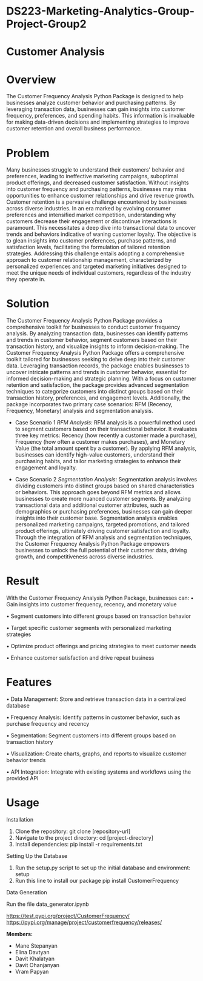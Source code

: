 # DS223-Marketing-Analytics-Group-Project-Group2
# Customer Analysis 

# Overview
The Customer Frequency Analysis Python Package is designed to help businesses analyze customer behavior and purchasing patterns. By leveraging transaction data, businesses can gain insights into customer frequency, preferences, and spending habits. This information is invaluable for making data-driven decisions and implementing strategies to improve customer retention and overall business performance. 

# Problem
Many businesses struggle to understand their customers' behavior and preferences, leading to ineffective marketing campaigns, suboptimal product offerings, and decreased customer satisfaction. Without insights into customer frequency and purchasing patterns, businesses may miss opportunities to enhance customer relationships and drive revenue growth. 
Customer retention is a pervasive challenge encountered by businesses across diverse industries. In an era marked by evolving consumer preferences and intensified market competition, understanding why customers decrease their engagement or discontinue interactions is paramount. This necessitates a deep dive into transactional data to uncover trends and behaviors indicative of waning customer loyalty. The objective is to glean insights into customer preferences, purchase patterns, and satisfaction levels, facilitating the formulation of tailored retention strategies. Addressing this challenge entails adopting a comprehensive approach to customer relationship management, characterized by personalized experiences and targeted marketing initiatives designed to meet the unique needs of individual customers, regardless of the industry they operate in.

# Solution 
The Customer Frequency Analysis Python Package provides a comprehensive toolkit for businesses to conduct customer frequency analysis. By analyzing transaction data, businesses can identify patterns and trends in customer behavior, segment customers based on their transaction history, and visualize insights to inform decision-making.
The Customer Frequency Analysis Python Package offers a comprehensive toolkit tailored for businesses seeking to delve deep into their customer data. Leveraging transaction records, the package enables businesses to uncover intricate patterns and trends in customer behavior, essential for informed decision-making and strategic planning. With a focus on customer retention and satisfaction, the package provides advanced segmentation techniques to categorize customers into distinct groups based on their transaction history, preferences, and engagement levels. Additionally, the package incorporates two primary case scenarios: RFM (Recency, Frequency, Monetary) analysis and segmentation analysis.

- Case Scenario 1
  *RFM Analysis:* RFM analysis is a powerful method used to segment customers based on their transactional behavior. It evaluates three key metrics: Recency (how recently a customer made a purchase), Frequency (how often a customer makes purchases), and Monetary Value (the total amount spent by a customer). By applying RFM analysis, businesses can identify high-value customers, understand their purchasing habits, and tailor marketing strategies to enhance their engagement and loyalty.

- Case Scenario 2
  *Segmentation Analysis:* Segmentation analysis involves dividing customers into distinct groups based on shared characteristics or behaviors. This approach goes beyond RFM metrics and allows businesses to create more nuanced customer segments. By analyzing transactional data and additional customer attributes, such as demographics or purchasing preferences, businesses can gain deeper insights into their customer base. Segmentation analysis enables personalized marketing campaigns, targeted promotions, and tailored product offerings, ultimately driving customer satisfaction and loyalty.
Through the integration of RFM analysis and segmentation techniques, the Customer Frequency Analysis Python Package empowers businesses to unlock the full potential of their customer data, driving growth, and competitiveness across diverse industries.

# Result
With the Customer Frequency Analysis Python Package, businesses can:
•	Gain insights into customer frequency, recency, and monetary value

•	Segment customers into different groups based on transaction behavior

•	Target specific customer segments with personalized marketing strategies

•	Optimize product offerings and pricing strategies to meet customer needs

•	Enhance customer satisfaction and drive repeat business

# Features
•	Data Management: Store and retrieve transaction data in a centralized database

•	Frequency Analysis: Identify patterns in customer behavior, such as purchase frequency and recency

•	Segmentation: Segment customers into different groups based on transaction history

•	Visualization: Create charts, graphs, and reports to visualize customer behavior trends

•	API Integration: Integrate with existing systems and workflows using the provided API

# Usage
Installation

1.	Clone the repository: git clone [repository-url]
2.	Navigate to the project directory: cd [project-directory]
3.	Install dependencies: pip install -r requirements.txt

Setting Up the Database

1.	Run the setup.py script to set up the initial database and environment: setup
2.	Run this line to install our package
pip install CustomerFrequency


Data Generation

Run the file data_generator.ipynb







https://test.pypi.org/project/CustomerFrequency/
https://pypi.org/manage/project/customerfrequency/releases/


**Members:**

- Mane Stepanyan
- Elina Davtyan
- Davit Khalatyan
- Davit Ohanjanyan
- Vram Papyan
